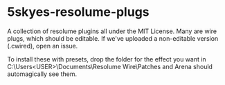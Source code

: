 # 5skyes-resolume-plugs
A collection of resolume plugins all under the MIT License. Many are wire plugs, which should be editable. If we've uploaded a non-editable version (.cwired), open an issue.

To install these with presets, drop the folder for the effect you want in C:\Users\<USER>\Documents\Resolume Wire\Patches and Arena should automagically see them. 